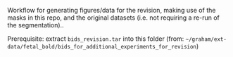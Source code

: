 Workflow for generating figures/data for the revision, making use of the masks in this repo, and the original datasets (i.e. not requiring a re-run of the segmentation)..


Prerequisite: extract `bids_revision.tar` into this folder (from: `~/graham/ext-data/fetal_bold/bids_for_additional_experiments_for_revision`) 



